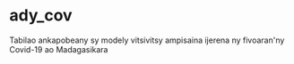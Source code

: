 # ady_cov
Tabilao ankapobeany sy modely vitsivitsy ampisaina ijerena ny fivoaran'ny Covid-19 ao Madagasikara
